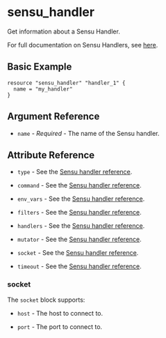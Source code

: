 # sensu_handler

Get information about a Sensu Handler.

For full documentation on Sensu Handlers, see [here](https://docs.sensu.io/sensu-core/2.0/reference/handlers).

## Basic Example

```hcl
resource "sensu_handler" "handler_1" {
  name = "my_handler"
}
```

## Argument Reference

* `name` - *Required* - The name of the Sensu handler.

## Attribute Reference

* `type` - See the [Sensu handler reference](https://docs.sensu.io/sensu-core/2.0/reference/handlers/#handler-attributes).

* `command` - See the [Sensu handler reference](https://docs.sensu.io/sensu-core/2.0/reference/handlers/#handler-attributes).

* `env_vars` - See the [Sensu handler reference](https://docs.sensu.io/sensu-core/2.0/reference/handlers/#handler-attributes).

* `filters` - See the [Sensu handler reference](https://docs.sensu.io/sensu-core/2.0/reference/handlers/#handler-attributes).

* `handlers` - See the [Sensu handler reference](https://docs.sensu.io/sensu-core/2.0/reference/handlers/#handler-attributes).

* `mutator` - See the [Sensu handler reference](https://docs.sensu.io/sensu-core/2.0/reference/handlers/#handler-attributes).

* `socket` - See the [Sensu handler reference](https://docs.sensu.io/sensu-core/2.0/reference/handlers/#handler-attributes).

* `timeout` - See the [Sensu handler reference](https://docs.sensu.io/sensu-core/2.0/reference/handlers/#handler-attributes).

### socket

The `socket` block supports:

* `host` - The host to connect to.

* `port` - The port to connect to.
